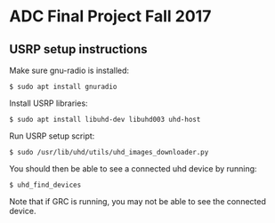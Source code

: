 # ADC Final Project Fall 2017

## USRP setup instructions

Make sure gnu-radio is installed:
```
$ sudo apt install gnuradio
```

Install USRP libraries:
```
$ sudo apt install libuhd-dev libuhd003 uhd-host
```

Run USRP setup script:
```
$ sudo /usr/lib/uhd/utils/uhd_images_downloader.py
```

You should then be able to see a connected uhd device by running:
```
$ uhd_find_devices
```

Note that if GRC is running, you may not be able to see the connected device.



